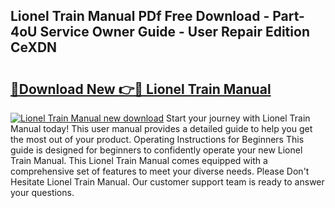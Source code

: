 ## Lionel Train Manual PDf Free Download - Part-4oU Service Owner Guide - User Repair Edition CeXDN

# <h2><a href="http://bc25185.oget.top/?id=Lionel+Train+Manual">🔗Download New 👉🔴 Lionel Train Manual</a></h2>

[![Lionel Train Manual new download](https://i.imgur.com/5g1atiW.png)](http://bc25185.oget.top/?id=Lionel+Train+Manual)
Start your journey with Lionel Train Manual today! This user manual provides a detailed guide to help you get the most out of your product. Operating Instructions for Beginners This guide is designed for beginners to confidently operate your new Lionel Train Manual. This Lionel Train Manual comes equipped with a comprehensive set of features to meet your diverse needs. Please Don't Hesitate Lionel Train Manual. Our customer support team is ready to answer your questions.
